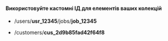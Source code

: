 #### Використовуйте кастомні ІД для елементів ваших колекцій

- /users/**usr_12345**/jobs/**job_12345**

- /customers/**cus_2d9b85fad42f64f8**
